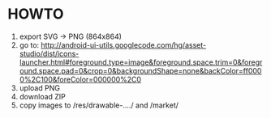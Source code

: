 HOWTO
=====
1. export SVG -> PNG (864x864)
2. go to: http://android-ui-utils.googlecode.com/hg/asset-studio/dist/icons-launcher.html#foreground.type=image&foreground.space.trim=0&foreground.space.pad=0&crop=0&backgroundShape=none&backColor=ff0000%2C100&foreColor=000000%2C0
3. upload PNG
4. download ZIP
5. copy images to /res/drawable-..../ and /market/
